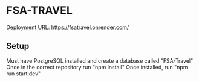 # FSA-TRAVEL

Deployment URL: https://fsatravel.onrender.com/

## Setup

Must have PostgreSQL installed and create a database called "FSA-Travel"
Once in the correct repository run "npm install"
Once installed, run "npm run start:dev"

